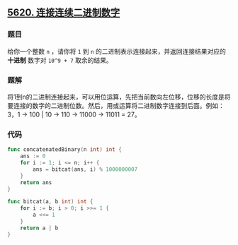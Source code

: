 ## [5620. 连接连续二进制数字](https://leetcode-cn.com/problems/concatenation-of-consecutive-binary-numbers/)

### 题目

给你一个整数 `n` ，请你将 `1` 到 `n` 的二进制表示连接起来，并返回连接结果对应的 **十进制** 数字对 `10^9 + 7` 取余的结果。

### 题解

将1到n的二进制连接起来，可以用位运算，先把当前数向左位移，位移的长度是将要连接的数字的二进制位数。然后，用或运算将二进制数字连接到后面。例如：3，1 -> 100 | 10 -> 110 -> 11000 -> 11011 = 27。

### 代码

```go
func concatenatedBinary(n int) int {
    ans := 0
    for i := 1; i <= n; i++ {
        ans = bitcat(ans, i) % 1000000007
    }
    return ans
}

func bitcat(a, b int) int {
    for i := b; i > 0; i >>= 1 {
        a <<= 1
    }
    return a | b
}
```

